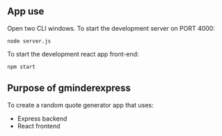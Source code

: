 ## App use
Open two CLI windows.
To start the development server on PORT 4000:
```
node server.js
```
To start the development react app front-end:
```
npm start
```

## Purpose of gminderexpress
To create a random quote generator app that uses:
- Express backend
- React frontend
